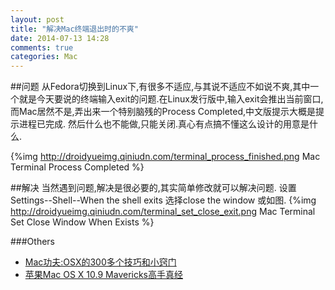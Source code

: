 ```yaml
---
layout: post
title: "解决Mac终端退出时的不爽"
date: 2014-07-13 14:28
comments: true
categories: Mac
---
```


##问题
从Fedora切换到Linux下,有很多不适应,与其说不适应不如说不爽,其中一个就是今天要说的终端输入exit的问题.在Linux发行版中,输入exit会推出当前窗口,而Mac居然不是,弄出来一个特别脑残的Process Completed,中文版提示大概是提示进程已完成. 然后什么也不能做,只能关闭.真心有点搞不懂这么设计的用意是什么.
<!--more-->
{%img http://droidyueimg.qiniudn.com/terminal_process_finished.png Mac Terminal Process Completed %}

##解决
当然遇到问题,解决是很必要的,其实简单修改就可以解决问题.
设置Settings--Shell--When the shell exits 选择close the window 或如图.
{%img http://droidyueimg.qiniudn.com/terminal_set_close_exit.png Mac Terminal Set Close Window When Exists %}

###Others
  * <a href="http://www.amazon.cn/gp/product/B00A11060M/ref=as_li_tf_tl?ie=UTF8&camp=536&creative=3200&creativeASIN=B00A11060M&linkCode=as2&tag=droidyue-23">Mac功夫:OSX的300多个技巧和小窍门</a><img src="http://ir-cn.amazon-adsystem.com/e/ir?t=droidyue-23&l=as2&o=28&a=B00A11060M" width="1" height="1" border="0" alt="" style="border:none !important; margin:0px !important;" />
  * <a href="http://www.amazon.cn/gp/product/B00H1OF8ZA/ref=as_li_tf_tl?ie=UTF8&camp=536&creative=3200&creativeASIN=B00H1OF8ZA&linkCode=as2&tag=droidyue-23">苹果Mac OS X 10.9 Mavericks高手真经</a><img src="http://ir-cn.amazon-adsystem.com/e/ir?t=droidyue-23&l=as2&o=28&a=B00H1OF8ZA" width="1" height="1" border="0" alt="" style="border:none !important; margin:0px !important;" />
